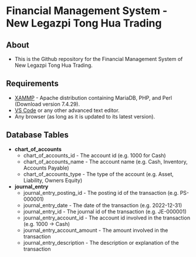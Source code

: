 # Financial Management System - New Legazpi Tong Hua Trading
## About
- This is the Github repository for the Financial Management System of New Legazpi Tong Hua Trading.

## Requirements
- [XAMMP] -  Apache distribution containing MariaDB, PHP, and Perl (Download version 7.4.29). 
- [VS Code] or any other advanced text editor.
- Any browser (as long as it is updated to its latest version).

## Database Tables
- **chart_of_accounts**
    - chart_of_accounts_id - The account id (e.g. 1000 for Cash)
    - chart_of_accounts_name - The account name (e.g. Cash, Inventory, Accounts Payable)
    - chart_of_accounts_type - The type of the account (e.g. Asset, Liability, Owners Equity)
- **journal_entry**
    -  journal_entry_posting_id - The posting id of the transaction (e.g. PS-000001)
    -  journal_entry_date - The date of the transaction (e.g. 2022-12-31)
    -  journal_entry_id - The journal id of the transaction (e.g. JE-000001)
    -  journal_entry_account_id - The account id involved in the transaction (e.g. 1000 -> Cash)
    -  journal_entry_account_amount - The amount involved in the transaction
    -  journal_entry_description - The description or explanation of the transaction

[//]: # (These are reference links used in the body of this note and get stripped out when the markdown processor does its job. There is no need to format nicely because it shouldn't be seen. Thanks SO - http://stackoverflow.com/questions/4823468/store-comments-in-markdown-syntax)

   [XAMMP]: <https://www.apachefriends.org/download.html>
   [VS Code]: https://code.visualstudio.com/
   [john gruber]: <http://daringfireball.net>
   [df1]: <http://daringfireball.net/projects/markdown/>
   [markdown-it]: <https://github.com/markdown-it/markdown-it>
   [Ace Editor]: <http://ace.ajax.org>
   [node.js]: <http://nodejs.org>
   [Twitter Bootstrap]: <http://twitter.github.com/bootstrap/>
   [jQuery]: <http://jquery.com>
   [@tjholowaychuk]: <http://twitter.com/tjholowaychuk>
   [express]: <http://expressjs.com>
   [AngularJS]: <http://angularjs.org>
   [Gulp]: <http://gulpjs.com>

   [PlDb]: <https://github.com/joemccann/dillinger/tree/master/plugins/dropbox/README.md>
   [PlGh]: <https://github.com/joemccann/dillinger/tree/master/plugins/github/README.md>
   [PlGd]: <https://github.com/joemccann/dillinger/tree/master/plugins/googledrive/README.md>
   [PlOd]: <https://github.com/joemccann/dillinger/tree/master/plugins/onedrive/README.md>
   [PlMe]: <https://github.com/joemccann/dillinger/tree/master/plugins/medium/README.md>
   [PlGa]: <https://github.com/RahulHP/dillinger/blob/master/plugins/googleanalytics/README.md>
